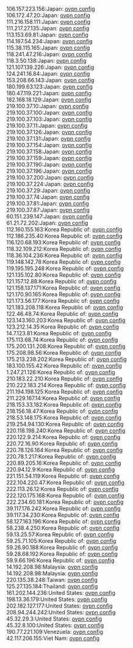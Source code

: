 106.157.223.156:Japan: [ovpn config](vpn/106_157_223_156.ovpn)  
106.172.47.20:Japan: [ovpn config](vpn/106_172_47_20.ovpn)  
111.216.158.111:Japan: [ovpn config](vpn/111_216_158_111.ovpn)  
111.217.27.135:Japan: [ovpn config](vpn/111_217_27_135.ovpn)  
113.153.69.81:Japan: [ovpn config](vpn/113_153_69_81.ovpn)  
114.187.54.234:Japan: [ovpn config](vpn/114_187_54_234.ovpn)  
115.38.115.165:Japan: [ovpn config](vpn/115_38_115_165.ovpn)  
118.241.47.216:Japan: [ovpn config](vpn/118_241_47_216.ovpn)  
118.3.50.138:Japan: [ovpn config](vpn/118_3_50_138.ovpn)  
121.107.139.226:Japan: [ovpn config](vpn/121_107_139_226.ovpn)  
124.241.16.84:Japan: [ovpn config](vpn/124_241_16_84.ovpn)  
153.208.66.143:Japan: [ovpn config](vpn/153_208_66_143.ovpn)  
180.199.63.123:Japan: [ovpn config](vpn/180_199_63_123.ovpn)  
180.47.119.221:Japan: [ovpn config](vpn/180_47_119_221.ovpn)  
182.168.18.129:Japan: [ovpn config](vpn/182_168_18_129.ovpn)  
219.100.37.10:Japan: [ovpn config](vpn/219_100_37_10.ovpn)  
219.100.37.100:Japan: [ovpn config](vpn/219_100_37_100.ovpn)  
219.100.37.103:Japan: [ovpn config](vpn/219_100_37_103.ovpn)  
219.100.37.11:Japan: [ovpn config](vpn/219_100_37_11.ovpn)  
219.100.37.126:Japan: [ovpn config](vpn/219_100_37_126.ovpn)  
219.100.37.131:Japan: [ovpn config](vpn/219_100_37_131.ovpn)  
219.100.37.154:Japan: [ovpn config](vpn/219_100_37_154.ovpn)  
219.100.37.158:Japan: [ovpn config](vpn/219_100_37_158.ovpn)  
219.100.37.159:Japan: [ovpn config](vpn/219_100_37_159.ovpn)  
219.100.37.190:Japan: [ovpn config](vpn/219_100_37_190.ovpn)  
219.100.37.196:Japan: [ovpn config](vpn/219_100_37_196.ovpn)  
219.100.37.200:Japan: [ovpn config](vpn/219_100_37_200.ovpn)  
219.100.37.224:Japan: [ovpn config](vpn/219_100_37_224.ovpn)  
219.100.37.29:Japan: [ovpn config](vpn/219_100_37_29.ovpn)  
219.100.37.74:Japan: [ovpn config](vpn/219_100_37_74.ovpn)  
219.100.37.81:Japan: [ovpn config](vpn/219_100_37_81.ovpn)  
219.100.37.87:Japan: [ovpn config](vpn/219_100_37_87.ovpn)  
60.151.239.147:Japan: [ovpn config](vpn/60_151_239_147.ovpn)  
61.21.72.202:Japan: [ovpn config](vpn/61_21_72_202.ovpn)  
112.160.155.163:Korea Republic of: [ovpn config](vpn/112_160_155_163.ovpn)  
112.186.235.40:Korea Republic of: [ovpn config](vpn/112_186_235_40.ovpn)  
116.120.68.193:Korea Republic of: [ovpn config](vpn/116_120_68_193.ovpn)  
118.32.109.212:Korea Republic of: [ovpn config](vpn/118_32_109_212.ovpn)  
118.36.104.236:Korea Republic of: [ovpn config](vpn/118_36_104_236.ovpn)  
119.148.142.78:Korea Republic of: [ovpn config](vpn/119_148_142_78.ovpn)  
119.195.195.248:Korea Republic of: [ovpn config](vpn/119_195_195_248.ovpn)  
121.135.102.80:Korea Republic of: [ovpn config](vpn/121_135_102_80.ovpn)  
121.157.12.88:Korea Republic of: [ovpn config](vpn/121_157_12_88.ovpn)  
121.158.137.171:Korea Republic of: [ovpn config](vpn/121_158_137_171.ovpn)  
121.170.90.165:Korea Republic of: [ovpn config](vpn/121_170_90_165.ovpn)  
121.173.56.177:Korea Republic of: [ovpn config](vpn/121_173_56_177.ovpn)  
121.183.208.118:Korea Republic of: [ovpn config](vpn/121_183_208_118.ovpn)  
122.46.48.74:Korea Republic of: [ovpn config](vpn/122_46_48_74.ovpn)  
123.143.160.203:Korea Republic of: [ovpn config](vpn/123_143_160_203.ovpn)  
123.212.14.35:Korea Republic of: [ovpn config](vpn/123_212_14_35.ovpn)  
14.7.123.81:Korea Republic of: [ovpn config](vpn/14_7_123_81.ovpn)  
175.113.68.74:Korea Republic of: [ovpn config](vpn/175_113_68_74.ovpn)  
175.200.131.208:Korea Republic of: [ovpn config](vpn/175_200_131_208.ovpn)  
175.208.98.56:Korea Republic of: [ovpn config](vpn/175_208_98_56.ovpn)  
175.213.238.202:Korea Republic of: [ovpn config](vpn/175_213_238_202.ovpn)  
183.100.155.42:Korea Republic of: [ovpn config](vpn/183_100_155_42.ovpn)  
1.247.21.126:Korea Republic of: [ovpn config](vpn/1_247_21_126.ovpn)  
210.183.22.210:Korea Republic of: [ovpn config](vpn/210_183_22_210.ovpn)  
210.222.183.214:Korea Republic of: [ovpn config](vpn/210_222_183_214.ovpn)  
211.194.198.125:Korea Republic of: [ovpn config](vpn/211_194_198_125.ovpn)  
211.229.167.14:Korea Republic of: [ovpn config](vpn/211_229_167_14.ovpn)  
218.153.33.182:Korea Republic of: [ovpn config](vpn/218_153_33_182.ovpn)  
218.156.18.47:Korea Republic of: [ovpn config](vpn/218_156_18_47.ovpn)  
218.53.148.175:Korea Republic of: [ovpn config](vpn/218_53_148_175.ovpn)  
219.254.94.130:Korea Republic of: [ovpn config](vpn/219_254_94_130.ovpn)  
220.118.198.240:Korea Republic of: [ovpn config](vpn/220_118_198_240.ovpn)  
220.122.9.214:Korea Republic of: [ovpn config](vpn/220_122_9_214.ovpn)  
220.72.16.90:Korea Republic of: [ovpn config](vpn/220_72_16_90.ovpn)  
220.78.126.164:Korea Republic of: [ovpn config](vpn/220_78_126_164.ovpn)  
220.78.1.217:Korea Republic of: [ovpn config](vpn/220_78_1_217.ovpn)  
220.89.205.16:Korea Republic of: [ovpn config](vpn/220_89_205_16.ovpn)  
220.94.12.9:Korea Republic of: [ovpn config](vpn/220_94_12_9.ovpn)  
221.151.54.119:Korea Republic of: [ovpn config](vpn/221_151_54_119.ovpn)  
222.104.220.47:Korea Republic of: [ovpn config](vpn/222_104_220_47.ovpn)  
222.113.26.12:Korea Republic of: [ovpn config](vpn/222_113_26_12.ovpn)  
222.120.175.168:Korea Republic of: [ovpn config](vpn/222_120_175_168.ovpn)  
222.234.60.181:Korea Republic of: [ovpn config](vpn/222_234_60_181.ovpn)  
39.117.176.242:Korea Republic of: [ovpn config](vpn/39_117_176_242.ovpn)  
39.117.34.230:Korea Republic of: [ovpn config](vpn/39_117_34_230.ovpn)  
58.127.163.196:Korea Republic of: [ovpn config](vpn/58_127_163_196.ovpn)  
58.238.4.250:Korea Republic of: [ovpn config](vpn/58_238_4_250.ovpn)  
59.13.25.57:Korea Republic of: [ovpn config](vpn/59_13_25_57.ovpn)  
59.25.71.105:Korea Republic of: [ovpn config](vpn/59_25_71_105.ovpn)  
59.26.90.188:Korea Republic of: [ovpn config](vpn/59_26_90_188.ovpn)  
59.28.68.192:Korea Republic of: [ovpn config](vpn/59_28_68_192.ovpn)  
59.9.66.196:Korea Republic of: [ovpn config](vpn/59_9_66_196.ovpn)  
14.192.208.98:Malaysia: [ovpn config](vpn/14_192_208_98.ovpn)  
14.192.208.98:Malaysia: [ovpn config](vpn/14_192_208_98.ovpn)  
220.135.38.248:Taiwan: [ovpn config](vpn/220_135_38_248.ovpn)  
125.27.135.184:Thailand: [ovpn config](vpn/125_27_135_184.ovpn)  
161.202.144.236:United States: [ovpn config](vpn/161_202_144_236.ovpn)  
198.13.36.179:United States: [ovpn config](vpn/198_13_36_179.ovpn)  
202.182.127.177:United States: [ovpn config](vpn/202_182_127_177.ovpn)  
208.94.244.242:United States: [ovpn config](vpn/208_94_244_242.ovpn)  
45.32.29.3:United States: [ovpn config](vpn/45_32_29_3.ovpn)  
45.32.8.100:United States: [ovpn config](vpn/45_32_8_100.ovpn)  
190.77.221.109:Venezuela: [ovpn config](vpn/190_77_221_109.ovpn)  
42.117.206.155:Viet Nam: [ovpn config](vpn/42_117_206_155.ovpn)  
